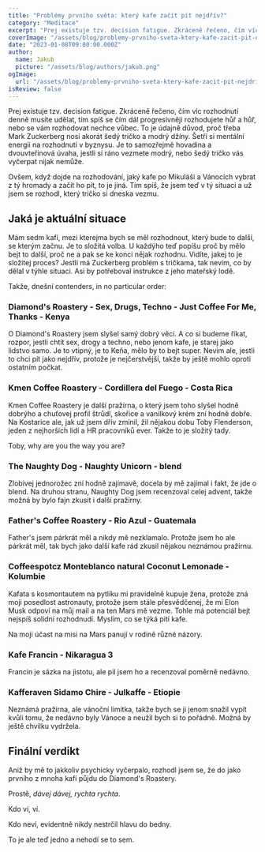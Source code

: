 ```yaml
---
title: "Problémy prvního světa: který kafe začít pít nejdřív?"
category: "Meditace"
excerpt: "Prej existuje tzv. decision fatigue. Zkráceně řečeno, čím víc rozhodnutí denně musíte udělat, tím spíš se čím dál progresivněji rozhodujete hůř a hůř, nebo se vám rozhodovat nechce vůbec. To je údajně důvod, proč třeba Mark Zuckerberg nosí akorát šedý tričko a modrý džíny. Šetří si mentální energii na rozhodnutí v byznysu. Je to samozřejmě hovadina a dvouvteřinová úvaha, jestli si ráno vezmete modrý, nebo šedý tričko vás vyčerpat nijak nemůže."
coverImage: "/assets/blog/problemy-prvniho-sveta-ktery-kafe-zacit-pit-nejdriv/cover.jpg"
date: "2023-01-08T09:00:00.000Z"
author:
  name: Jakub
  picture: "/assets/blog/authors/jakub.png"
ogImage:
  url: "/assets/blog/problemy-prvniho-sveta-ktery-kafe-zacit-pit-nejdriv/cover.jpg"
isReview: false
---
```


Prej existuje tzv. decision fatigue. Zkráceně řečeno, čím víc rozhodnutí denně musíte udělat, tím spíš se čím dál progresivněji rozhodujete hůř a hůř, nebo se vám rozhodovat nechce vůbec. To je údajně důvod, proč třeba Mark Zuckerberg nosí akorát šedý tričko a modrý džíny. Šetří si mentální energii na rozhodnutí v byznysu. Je to samozřejmě hovadina a dvouvteřinová úvaha, jestli si ráno vezmete modrý, nebo šedý tričko vás vyčerpat nijak nemůže.

Ovšem, když dojde na rozhodování, jaký kafe po Mikuláši a Vánocích vybrat z tý hromady a začít ho pít, to je jiná. Tím spíš, že jsem teď v tý situaci a už jsem se rozhodl, který tričko si dneska vezmu.

## Jaká je aktuální situace

Mám sedm kafí, mezi kterejma bych se měl rozhodnout, který bude to další, se kterým začnu. Je to složitá volba. U každýho teď popíšu proč by mělo bejt to další, proč ne a pak se ke konci nějak rozhodnu. Vidíte, jakej to je složitej proces? Jestli má Zuckerberg problém s tričkama, tak nevim, co by dělal v týhle situaci. Asi by potřeboval instrukce z jeho mateřský lodě.

Takže, dnešní contenders, in no particular order:

### Diamond's Roastery - Sex, Drugs, Techno - Just Coffee For Me, Thanks - Kenya

O Diamond's Roastery jsem slyšel samý dobrý věci. A co si budeme říkat, rozpor, jestli chtít sex, drogy a techno, nebo jenom kafe, je starej jako lidstvo samo. Je to vtipný, je to Keňa, mělo by to bejt super. Nevim ale, jestli to chci pít jako nejdřív, protože je nejčerstvější, takže by ještě mohlo oproti ostatním počkat.

### Kmen Coffee Roastery - Cordillera del Fuego - Costa Rica

Kmen Coffee Roastery je další pražírna, o který jsem toho slyšel hodně dobrýho a chuťovej profil štrůdl, skořice a vanilkový krém zní hodně dobře. Na Kostarice ale, jak už jsem dřív zmínil, žil nějakou dobu Toby Flenderson, jeden z nejhorších lidí a HR pracovníků ever. Takže to je složitý tady.

Toby, why are you the way you are?

### The Naughty Dog - Naughty Unicorn - blend

Zlobivej jednorožec zní hodně zajímavě, docela by mě zajímal i fakt, že jde o blend. Na druhou stranu, Naughty Dog jsem recenzoval celej advent, takže možná by bylo fajn zkusit i další pražírny.

### Father's Coffee Roastery - Rio Azul - Guatemala

Father's jsem párkrát měl a nikdy mě nezklamalo. Protože jsem ho ale párkrát měl, tak bych jako další kafe rád zkusil nějakou neznámou pražírnu.

### Coffeespotcz Monteblanco natural Coconut Lemonade - Kolumbie

Kafata s kosmontautem na pytlíku mi pravidelně kupuje žena, protože zná moji posedlost astronauty, protože jsem stále přesvědčenej, že mi Elon Musk odpoví na můj mail a na ten Mars mě vezme. Tohle má potenciál bejt nejspíš solidní rozhodnudí. Myslim, co se týká pití kafe.

Na moji účast na misi na Mars panují v rodině různé názory.

### Kafe Francin - Nikaragua 3

Francin je sázka na jistotu, ale pil jsem ho a recenzoval poměrně nedávno.

### Kafferaven Sidamo Chire - Julkaffe - Etiopie

Neznámá pražírna, ale vánoční limitka, takže bych se ji jenom snažil vypít kvůli tomu, že nedávno byly Vánoce a neužil bych si to pořádně. Možná by ještě chvilku vydržela.

## Finální verdikt

Aniž by mě to jakkoliv psychicky vyčerpalo, rozhodl jsem se, že do jako prvního z mnoha kafí půjdu do Diamond's Roastery.

Prostě, _dávej dávej, rychta rychta_.

Kdo ví, ví.

Kdo neví, evidentně nikdy nestrčil hlavu do bedny.

To je ale teď jedno a nehodí se to sem.
